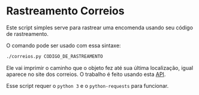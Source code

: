 # Rastreamento Correios

Este script simples serve para rastrear uma encomenda usando seu código de
rastreamento.

O comando pode ser usado com essa sintaxe:
```bash
./correios.py CODIGO_DE_RASTREAMENTO
```

Ele vai imprimir o caminho que o objeto fez até sua última localização, igual
aparece no site dos correios. O trabalho é feito usando esta
[API][correiosAPI].

Esse script requer o `python 3` e o `python-requests` para funcionar.


[correiosAPI]:https://github.com/chipytux/correiosApi 
